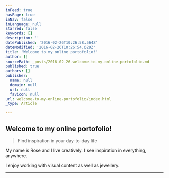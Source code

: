 ```yaml
---
inFeed: true
hasPage: true
inNav: false
inLanguage: null
starred: false
keywords: []
description: ''
datePublished: '2016-02-26T10:26:58.564Z'
dateModified: '2016-02-26T10:26:54.629Z'
title: 'Welcome to my online portofolio!'
author: []
sourcePath: _posts/2016-02-26-welcome-to-my-online-portofolio.md
published: true
authors: []
publisher:
  name: null
  domain: null
  url: null
  favicon: null
url: welcome-to-my-online-portofolio/index.html
_type: Article

---
```

## Welcome to my online portofolio!

> Find inspiration in your day-to-day life

My name is Rose and I live creatively. I see inspiration in everything, anywhere.

I enjoy working with visual content as well as jewellery.

****